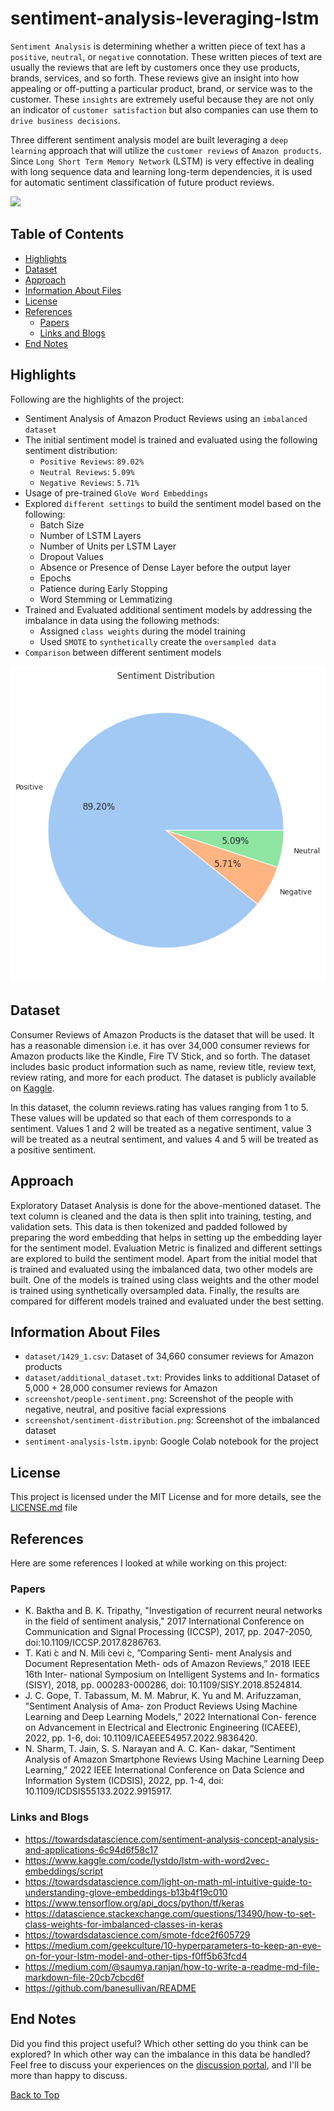 # sentiment-analysis-leveraging-lstm

`Sentiment Analysis` is determining whether a written piece of text has a `positive`, `neutral`, or `negative`
connotation. These written pieces of text are usually the reviews that are left by customers once they use products,
brands, services, and so forth. These reviews give an insight into how appealing or off-putting a particular product,
brand, or service was to the customer. These `insights` are extremely useful because they are not only an indicator of
`customer satisfaction` but also companies can use them to `drive business decisions`.

Three different sentiment analysis model are built leveraging a `deep learning` approach that will utilize the `customer
reviews` of `Amazon products`. Since `Long Short Term Memory Network` (LSTM) is very effective in dealing with long sequence
data and learning long-term dependencies, it is used for automatic sentiment classification of future product reviews.

![](https://github.com/hardikasnani/sentiment-analysis-leveraging-lstm/blob/main/screenshot/people-sentiment.png)

## Table of Contents

- [Highlights](#Highlights)
- [Dataset](#Dataset)
- [Approach](#Approach)
- [Information About Files](#Information-About-Files)
- [License](#License)
- [References](#References)
  - [Papers](#Papers)
  - [Links and Blogs](#Links-and-Blogs)
- [End Notes](#End-Notes)

## Highlights

Following are the highlights of the project:
- Sentiment Analysis of Amazon Product Reviews using an `imbalanced dataset`
- The initial sentiment model is trained and evaluated using the following sentiment distribution:
  - `Positive Reviews`: `89.02%`
  - `Neutral Reviews`: `5.09%`
  - `Negative Reviews`: `5.71%`
- Usage of pre-trained `GloVe Word Embeddings`
- Explored `different settings` to build the sentiment model based on the following:
  - Batch Size
  - Number of LSTM Layers
  - Number of Units per LSTM Layer
  - Dropout Values
  - Absence or Presence of Dense Layer before the output layer
  - Epochs
  - Patience during Early Stopping
  - Word Stemming or Lemmatizing
- Trained and Evaluated additional sentiment models by addressing the imbalance in data using the following methods:
  - Assigned `class weights` during the model training
  - Used `SMOTE` to `synthetically` create the `oversampled data`
- `Comparison` between different sentiment models

![](https://github.com/hardikasnani/sentiment-analysis-leveraging-lstm/blob/main/screenshot/sentiment-distribution.png)

## Dataset

Consumer Reviews of Amazon Products is the dataset that will be used. It has a reasonable dimension i.e. it has over
34,000 consumer reviews for Amazon products like the Kindle, Fire TV Stick, and so forth. The dataset includes basic
product information such as name, review title, review text, review rating, and more for each product. The dataset is
publicly available on [Kaggle](https://www.kaggle.com/datasets/datafiniti/consumer-reviews-of-amazon-products).

In this dataset, the column reviews.rating has values ranging from 1 to 5. These values will be updated so that each of
them corresponds to a sentiment. Values 1 and 2 will be treated as a negative sentiment, value 3 will be treated as a
neutral sentiment, and values 4 and 5 will be treated as a positive sentiment.

## Approach

Exploratory Dataset Analysis is done for the above-mentioned dataset. The text column is cleaned and the data
is then split into training, testing, and validation sets. This data is then tokenized and padded followed by preparing
the word embedding that helps in setting up the embedding layer for the sentiment model. Evaluation Metric is finalized
and different settings are explored to build the sentiment model. Apart from the initial model that is trained and
evaluated using the imbalanced data, two other models are built. One of the models is trained using class weights and
the other model is trained using synthetically oversampled data. Finally, the results are compared for different models
trained and evaluated under the best setting.

## Information About Files

- `dataset/1429_1.csv`: Dataset of 34,660 consumer reviews for Amazon products
- `dataset/additional_dataset.txt`: Provides links to additional Dataset of 5,000 + 28,000 consumer reviews for Amazon
- `screenshot/people-sentiment.png`: Screenshot of the people with negative, neutral, and positive facial expressions
- `screenshot/sentiment-distribution.png`: Screenshot of the imbalanced dataset
- `sentiment-analysis-lstm.ipynb`: Google Colab notebook for the project

## License

This project is licensed under the MIT License and for more details, see the [LICENSE.md](https://github.com/hardikasnani/sentiment-analysis-leveraging-lstm/blob/main/LICENSE) file

## References

Here are some references I looked at while working on this project:

### Papers

- K. Baktha and B. K. Tripathy, "Investigation of recurrent neural networks in the field of sentiment analysis," 2017
International Conference on Communication and Signal Processing (ICCSP), 2017, pp. 2047-2050,
doi:10.1109/ICCSP.2017.8286763.
- T. Kati ́c and N. Mili ́cevi ́c, ”Comparing Senti- ment Analysis and Document Representation Meth- ods of Amazon Reviews,”
2018 IEEE 16th Inter- national Symposium on Intelligent Systems and In- formatics (SISY), 2018, pp. 000283-000286,
doi: 10.1109/SISY.2018.8524814.
- J. C. Gope, T. Tabassum, M. M. Mabrur, K. Yu and M. Arifuzzaman, ”Sentiment Analysis of Ama- zon Product Reviews Using
Machine Learning and Deep Learning Models,” 2022 International Con- ference on Advancement in Electrical and Electronic
Engineering (ICAEEE), 2022, pp. 1-6, doi: 10.1109/ICAEEE54957.2022.9836420.
- N. Sharm, T. Jain, S. S. Narayan and A. C. Kan- dakar, ”Sentiment Analysis of Amazon Smartphone Reviews Using Machine
Learning Deep Learning,” 2022 IEEE International Conference on Data Science and Information System (ICDSIS), 2022, pp.
1-4, doi: 10.1109/ICDSIS55133.2022.9915917.

### Links and Blogs

- https://towardsdatascience.com/sentiment-analysis-concept-analysis-and-applications-6c94d6f58c17
- https://www.kaggle.com/code/lystdo/lstm-with-word2vec-embeddings/script
- https://towardsdatascience.com/light-on-math-ml-intuitive-guide-to-understanding-glove-embeddings-b13b4f19c010
- https://www.tensorflow.org/api_docs/python/tf/keras
- https://datascience.stackexchange.com/questions/13490/how-to-set-class-weights-for-imbalanced-classes-in-keras
- https://towardsdatascience.com/smote-fdce2f605729
- https://medium.com/geekculture/10-hyperparameters-to-keep-an-eye-on-for-your-lstm-model-and-other-tips-f0ff5b63fcd4
- https://medium.com/@saumya.ranjan/how-to-write-a-readme-md-file-markdown-file-20cb7cbcd6f
- https://github.com/banesullivan/README

## End Notes

Did you find this project useful? Which other setting do you think can be explored? In which other way can the imbalance
in this data be handled? Feel free to discuss your experiences on the [discussion portal](https://github.com/hardikasnani/sentiment-analysis-leveraging-lstm/discussions),
and I'll be more than happy to discuss.

[Back to Top](#sentiment-analysis-leveraging-lstm)

